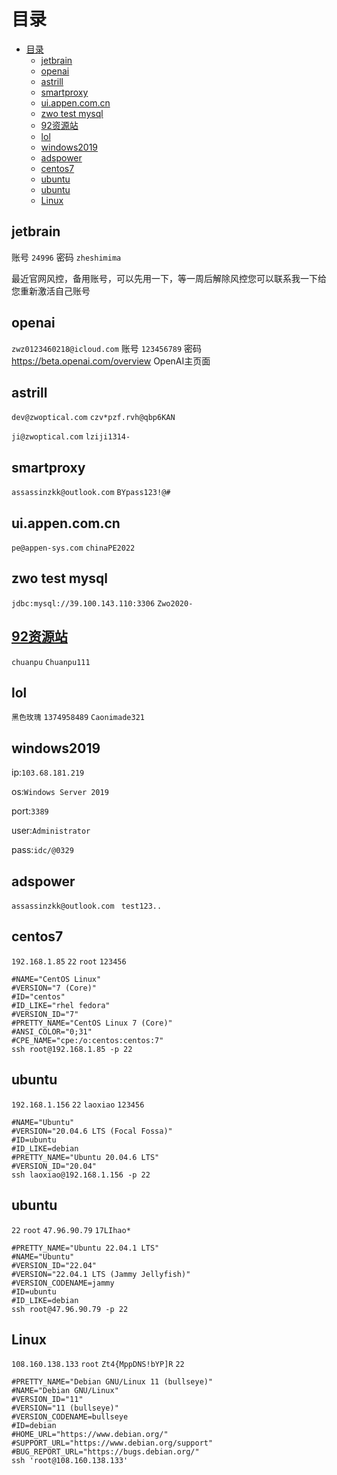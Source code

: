 # 目录

<!-- TOC -->
* [目录](#目录)
  * [jetbrain](#jetbrain)
  * [openai](#openai)
  * [astrill](#astrill)
  * [smartproxy](#smartproxy)
  * [ui.appen.com.cn](#uiappencomcn)
  * [zwo test mysql](#zwo-test-mysql)
  * [92资源站](#92资源站)
  * [lol](#lol)
  * [windows2019](#windows2019)
  * [adspower](#adspower)
  * [centos7](#centos7)
  * [ubuntu](#ubuntu)
  * [ubuntu](#ubuntu-1)
  * [Linux](#linux)
<!-- TOC -->

## jetbrain

账号    `24996`    密码    `zheshimima`

最近官网风控，备用账号，可以先用一下，等一周后解除风控您可以联系我一下给您重新激活自己账号

## openai

`zwz0123460218@icloud.com` 账号
`123456789` 密码
https://beta.openai.com/overview OpenAI主页面

## astrill

`dev@zwoptical.com`
`czv*pzf.rvh@qbp6KAN`

`ji@zwoptical.com`
`lziji1314-`


## smartproxy

`assassinzkk@outlook.com`
`BYpass123!@#`

## ui.appen.com.cn

`pe@appen-sys.com`
`chinaPE2022`

## zwo test mysql

`jdbc:mysql://39.100.143.110:3306`
`Zwo2020-`

## [92资源站](https://www.92ydl.com/)

`chuanpu`
`Chuanpu111`

## lol
`黑色玫瑰`
`1374958489`
`Caonimade321`

## windows2019

ip:`103.68.181.219`

os:`Windows Server 2019`

port:`3389`

user:`Administrator`

pass:`idc/@0329`

## adspower

`assassinzkk@outlook.com
`
`test123..`

##  centos7
`192.168.1.85`
`22`
`root`
`123456`
```shell
#NAME="CentOS Linux"
#VERSION="7 (Core)"
#ID="centos"
#ID_LIKE="rhel fedora"
#VERSION_ID="7"
#PRETTY_NAME="CentOS Linux 7 (Core)"
#ANSI_COLOR="0;31"
#CPE_NAME="cpe:/o:centos:centos:7"
ssh root@192.168.1.85 -p 22
```
##  ubuntu 
`192.168.1.156`
`22`
`laoxiao`
`123456`
```shell
#NAME="Ubuntu"
#VERSION="20.04.6 LTS (Focal Fossa)"
#ID=ubuntu
#ID_LIKE=debian
#PRETTY_NAME="Ubuntu 20.04.6 LTS"
#VERSION_ID="20.04"
ssh laoxiao@192.168.1.156 -p 22
```
## ubuntu
`22`
`root`
`47.96.90.79`
`17LIhao*`
```shell
#PRETTY_NAME="Ubuntu 22.04.1 LTS"
#NAME="Ubuntu"
#VERSION_ID="22.04"
#VERSION="22.04.1 LTS (Jammy Jellyfish)"
#VERSION_CODENAME=jammy
#ID=ubuntu
#ID_LIKE=debian
ssh root@47.96.90.79 -p 22
```
## Linux
`108.160.138.133`
`root`
`Zt4{MppDNS!bYP]R`
`22`
```shell
#PRETTY_NAME="Debian GNU/Linux 11 (bullseye)"
#NAME="Debian GNU/Linux"
#VERSION_ID="11"
#VERSION="11 (bullseye)"
#VERSION_CODENAME=bullseye
#ID=debian
#HOME_URL="https://www.debian.org/"
#SUPPORT_URL="https://www.debian.org/support"
#BUG_REPORT_URL="https://bugs.debian.org/"
ssh 'root@108.160.138.133'
```